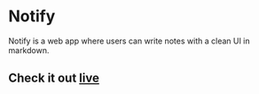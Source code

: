 # Notify

Notify is a web app where users can write notes with a clean UI in markdown.



## Check it out [live](https://notify-vert.vercel.app/)